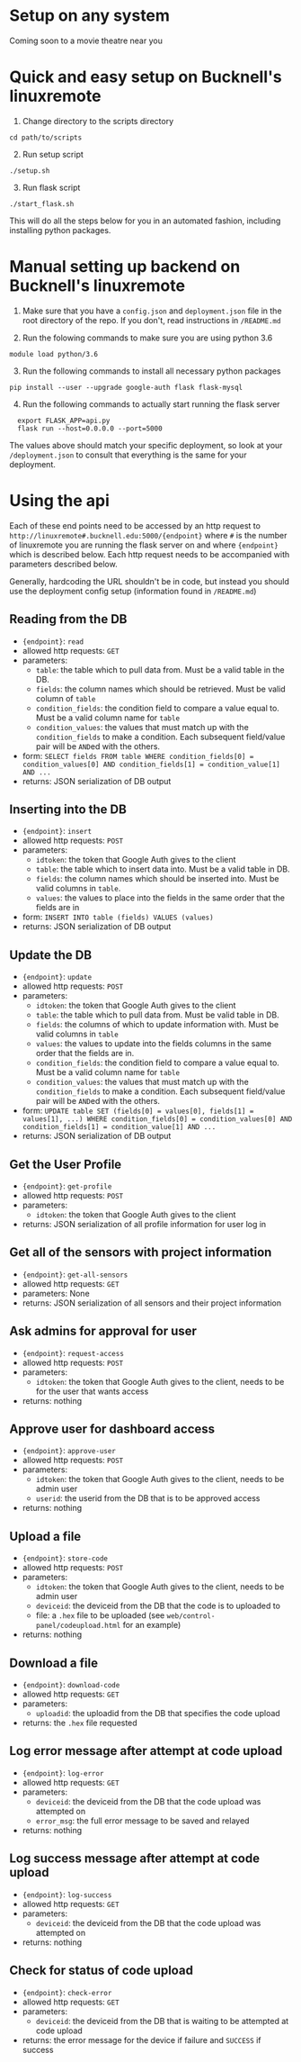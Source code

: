# Setup on any system
Coming soon to a movie theatre near you

# Quick and easy setup on Bucknell's linuxremote
1. Change directory to the scripts directory
```
cd path/to/scripts
```

2. Run setup script
```
./setup.sh
```

3. Run flask script
```
./start_flask.sh
```

This will do all the steps below for you in an automated fashion, including installing python packages.

# Manual setting up backend on Bucknell's linuxremote
1. Make sure that you have a `config.json` and `deployment.json` file in the root directory of the repo. If you don't, read instructions in `/README.md`

2. Run the folowing commands to make sure you are using python 3.6
```
module load python/3.6
```

3. Run the following commands to install all necessary python packages
```
pip install --user --upgrade google-auth flask flask-mysql
```

4. Run the following commands to actually start running the flask server
```
  export FLASK_APP=api.py
  flask run --host=0.0.0.0 --port=5000
```
The values above should match your specific deployment, so look at your `/deployment.json` to consult that everything is the same for your deployment.


# Using the api
Each of these end points need to be accessed by an http request to `http://linuxremote#.bucknell.edu:5000/{endpoint}` where `#` is the number of linuxremote you are running the flask server on and where `{endpoint}` which is described below.  Each http request needs to be accompanied with parameters described below.

Generally, hardcoding the URL shouldn't be in code, but instead you should use the deployment config setup (information found in `/README.md`)

## Reading from the DB
- `{endpoint}`: `read`
- allowed http requests: `GET`
- parameters:
    - `table`: the table which to pull data from. Must be a valid table in the DB.
    - `fields`: the column names which should be retrieved. Must be valid column of `table`
    - `condition_fields`: the condition field to compare a value equal to.  Must be a valid column name for `table`
    - `condition_values`: the values that must match up with the `condition_fields` to make a condition. Each subsequent field/value pair will be `AND`ed with the others.
- form: `SELECT fields FROM table WHERE condition_fields[0] = condition_values[0] AND condition_fields[1] = condition_value[1] AND ...`
- returns: JSON serialization of DB output

## Inserting into the DB
- `{endpoint}`: `insert`
- allowed http requests: `POST`
- parameters:
    - `idtoken`: the token that Google Auth gives to the client
    - `table`: the table which to insert data into. Must be a valid table in DB.
    - `fields`: the column names which should be inserted into. Must be valid columns in `table`.
    - `values`: the values to place into the fields in the same order that the fields are in
- form: `INSERT INTO table (fields) VALUES (values)`
- returns: JSON serialization of DB output

## Update the DB
- `{endpoint}`: `update`
- allowed http requests: `POST`
- parameters:
    - `idtoken`: the token that Google Auth gives to the client
    - `table`: the table which to pull data from. Must be valid table in DB.
    - `fields`: the columns of which to update information with. Must be valid columns in `table`
    - `values`: the values to update into the fields columns in the same order that the fields are in.
    - `condition_fields`: the condition field to compare a value equal to.  Must be a valid column name for `table`
    - `condition_values`: the values that must match up with the `condition_fields` to make a condition. Each subsequent field/value pair will be `AND`ed with the others.
- form: `UPDATE table SET (fields[0] = values[0], fields[1] = values[1], ...) WHERE condition_fields[0] = condition_values[0] AND condition_fields[1] = condition_value[1] AND ...`
- returns: JSON serialization of DB output


## Get the User Profile
- `{endpoint}`: `get-profile`
- allowed http requests: `POST`
- parameters:
    - `idtoken`: the token that Google Auth gives to the client
- returns: JSON serialization of all profile information for user log in


## Get all of the sensors with project information
- `{endpoint}`: `get-all-sensors`
- allowed http requests: `GET`
- parameters: None
- returns: JSON serialization of all sensors and their project information


## Ask admins for approval for user
- `{endpoint}`: `request-access`
- allowed http requests: `POST`
- parameters:
    - `idtoken`: the token that Google Auth gives to the client, needs to be for the user that wants access
- returns: nothing


## Approve user for dashboard access
- `{endpoint}`: `approve-user`
- allowed http requests: `POST`
- parameters:
    - `idtoken`: the token that Google Auth gives to the client, needs to be admin user
    - `userid`: the userid from the DB that is to be approved access
- returns: nothing

## Upload a file
- `{endpoint}`: `store-code`
- allowed http requests: `POST`
- parameters:
    - `idtoken`: the token that Google Auth gives to the client, needs to be admin user
    - `deviceid`: the deviceid from the DB that the code is to uploaded to
    - file: a `.hex` file to be uploaded (see `web/control-panel/codeupload.html` for an example)
- returns: nothing

## Download a file
- `{endpoint}`: `download-code`
- allowed http requests: `GET`
- parameters:
    - `uploadid`: the uploadid from the DB that specifies the code upload
- returns: the `.hex` file requested

## Log error message after attempt at code upload
- `{endpoint}`: `log-error`
- allowed http requests: `GET`
- parameters:
    - `deviceid`: the deviceid from the DB that the code upload was attempted on
    - `error_msg`: the full error message to be saved and relayed
- returns: nothing

## Log success message after attempt at code upload
- `{endpoint}`: `log-success`
- allowed http requests: `GET`
- parameters:
    - `deviceid`: the deviceid from the DB that the code upload was attempted on
- returns: nothing

## Check for status of code upload
- `{endpoint}`: `check-error`
- allowed http requests: `GET`
- parameters:
    - `deviceid`: the deviceid from the DB that is waiting to be attempted at code upload
- returns: the error message for the device if failure and `SUCCESS` if success

